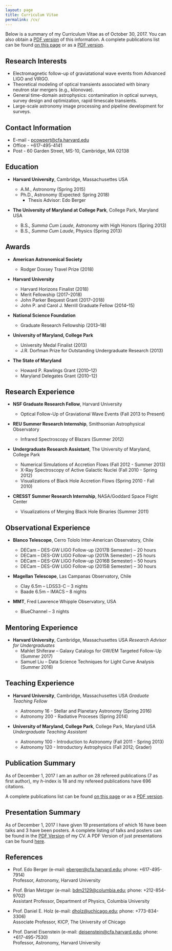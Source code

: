 ```yaml
---
layout: page
title: Curriculum Vitae
permalink: /cv/
---
```


Below is a summary of my Curriculum Vitae as of October 30, 2017. You can also obtain a [PDF version](/files/pcowpert_cv_full.pdf) of this information. A complete publications list can be found [on this page](/publications/) or as a [PDF version](/files/pcowpert_pubs.pdf).

Research Interests
------------------
+ Electromagnetic follow-up of graviatational wave events from Advanced LIGO and VIRGO.
+ Theoretical modeling of optical transients associated with binary neutron star mergers  (e.g., kilonovae).
+ General time-domain astrophysics: contamination in optical surveys, survey design and optimization,
rapid timescale transients.
+ Large-scale astronomy image processing and pipeline development for surveys.  

Contact Information
-------------------
+ E-mail - pcowpert@cfa.harvard.edu
+ Office - +617-495-4141
+ Post - 60 Garden Street, MS-10, Cambridge, MA 02138  

Education
---------
+ **Harvard University**, Cambridge, Massachusettes USA
   * A.M., Astronomy (Spring 2015)
   * Ph.D., Astronomy (Expected: Spring 2018)
       * Thesis Advisor: Edo Berger

+ **The University of Maryland at College Park**, College Park, Maryland USA
   * B.S., *Summa Cum Laude*, Astronomy with High Honors (Spring 2013)
   * B.S., *Summa Cum Laude*, Physics (Spring 2013)  

Awards
------
+ **American Astronomical Society**
   * Rodger Doxsey Travel Prize (2018)

+ **Harvard University**
   * Harvard Horizons Finalist (2018)
   * Merit Fellowship (2017–2018)
   * John Parker Bequest Grant (2017–2018)
   * John P. and Carol J. Merrill Graduate Fellow (2014–15)  

+ **National Science Foundation**
   * Graduate Research Fellowship (2013–18)  

+ **University of Maryland, College Park**
   * University Medal Finalist (2013)
   * J.R. Dorfman Prize for Outstanding Undergraduate Research (2013)  

+ **The State of Maryland**
   * Howard P. Rawlings Grant (2010–12)
   * Maryland Delegates Grant (2010–12)  


Research Experience
-------------------
+ **NSF Graduate Research Fellow**, Harvard University
   * Optical Follow-Up of Graviational Wave Events (Fall 2013 to Present)  

+ **REU Summer Research Internship**, Smithsonian Astrophysical Observatory
   * Infrared Spectroscopy of Blazars (Summer 2012)  

+ **Undergraduate Research Assistant**, The University of Maryland, College Park
   * Numerical Simulations of Accretion Flows (Fall 2012 - Summer 2013)
   * X-Ray Spectroscopy of Active Galactic Nuclei (Fall 2010 - Spring 2012)
   * Visualizations of Black Hole Accretion Flows (Spring 2010 - Fall 2010)  

+ **CRESST Summer Research Internship**, NASA/Goddard Space Flight Center
   * Visualizations of Merging Black Hole Binaries (Summer 2011)  

Observational Experience
------------------------
+ **Blanco Telescope**, Cerro Tololo Inter-American Observatory, Chile
   * DECam – DES-GW LIGO Follow-up (2017B Semester) – 20 hours
   * DECam – DES-GW LIGO Follow-up (2017A Semester) – 25 hours
   * DECam – DES-GW LIGO Follow-up (2016B Semester) – 50 hours
   * DECam – DES-GW LIGO Follow-up (2015B Semester) – 30 hours  

+ **Magellan Telescope**, Las Campanas Observatory, Chile
   * Clay 6.5m – LDSS3-C – 3 nights
   * Baade 6.5m – IMACS – 8 nights  

+ **MMT**, Fred Lawrence Whipple Observatory, USA
   * BlueChannel – 3 nights  

Mentoring Experience
--------------------
+ **Harvard University**, Cambridge, Massachusettes USA
   *Research Advisor for Undergraduates*
   * Mahlet Shiferaw – Galaxy Catalogs for GW/EM Targeted Follow-Up (Summer 2017)
   * Samuel Liu – Data Science Techniques for Light Curve Analysis (Summer 2016)  

Teaching Experience
-------------------
+ **Harvard University**, Cambridge, Massachusettes USA
   *Graduate Teaching Fellow*
   * Astronomy 16 - Stellar and Planetary Astronomy  (Spring 2016)
   * Astronomy 200 - Radiative Proceses  (Spring 2014)  

+ **University of Maryland, College Park**, College Park, Maryland USA
   *Undergraduate Teaching Assistant*
   * Astronomy 100 - Introduction to Astronomy  (Fall 2011 - Spring 2013)
   * Astronomy 120 - Introductory Astrophysics  (Fall 2012; Grader)  

Publication Summary
-------------------
As of December 1, 2017 I am an author on 28 refereed publications (7 as first author), my *h*-index
is 18 and my refereed publications have 696 citations.  

A complete publications list can be found [on this page](/publications/) or as a [PDF version](/files/pcowpert_pubs.pdf).

Presentation Summary
--------------------
As of December 1, 2017 I have given 19 presentations of which 16 have been talks and 3 have been posters. A complete listing of talks and posters can be found in the [PDF Version](/files/pcowpert_cv_full.pdf) of my CV. A PDF Version of just presentations can be found [here](/files/pcowpert_talks.pdf).

References
----------
+ Prof. Edo Berger (e-mail: eberger@cfa.harvard.edu; phone: +617-495-7914)  
   Professor, Astronomy, Harvard University

+ Prof. Brian Metzger (e-mail: bdm2129@columbia.edu; phone: +212-854-9702)  
   Assistant Professor, Department of Physics, Columbia University

+ Prof. Daniel E. Holz (e-mail: dholz@uchicago.edu; phone: +773-834-3306)  
   Associate Professor, KICP, The University of Chicago

+ Prof. Daniel Eisenstein (e-mail: deisenstein@cfa.harvard.edu; phone: +617-495-7530)  
   Professor, Astronomy, Harvard University
